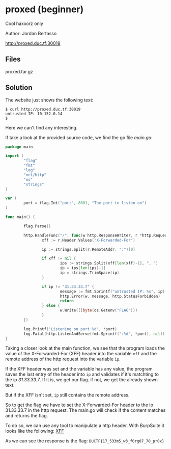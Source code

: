 # proxed (beginner)
Cool haxxorz only

Author: Jordan Bertasso

http://proxed.duc.tf:30019

## Files
proxed.tar.gz

## Solution
The website just shows the following text:
```
$ curl http://proxed.duc.tf:30019
untrusted IP: 10.152.0.14
$
```
Here we can't find any interesting.

If take a look at the provided source code, we find the go file _main.go_:
```go
package main

import (
        "flag"
        "fmt"
        "log"
        "net/http"
        "os"
        "strings"
)

var (
        port = flag.Int("port", 8081, "The port to listen on")
)

func main() {

        flag.Parse()

        http.HandleFunc("/", func(w http.ResponseWriter, r *http.Request) {
                xff := r.Header.Values("X-Forwarded-For")

                ip := strings.Split(r.RemoteAddr, ":")[0]

                if xff != nil {
                        ips := strings.Split(xff[len(xff)-1], ", ")
                        ip = ips[len(ips)-1]
                        ip = strings.TrimSpace(ip)
                }

                if ip != "31.33.33.7" {
                        message := fmt.Sprintf("untrusted IP: %s", ip)
                        http.Error(w, message, http.StatusForbidden)
                        return
                } else {
                        w.Write([]byte(os.Getenv("FLAG")))
                }
        })

        log.Printf("Listening on port %d", *port)
        log.Fatal(http.ListenAndServe(fmt.Sprintf(":%d", *port), nil))
}
```

Taking a closer look at the main function, we see that the program loads the value of the X-Forwarded-For (XFF) header into the variable `xff` and the remote address of the http request into the variable `ip`.

If the XFF header was set and the variable has any value, the program saves the last entry of the header into `ip` and validates if it's matchting to the ip _31.33.33.7_. If it is, we get our flag. if not, we get the already shown text.

But if the XFF isn't set, `ip` still contains the remote address.

So to get the flag we have to set the X-Forwarded-For header to the ip 31.33.33.7 in the http request. The main.go will check if the content matches and returns the flag.

To do so, we can use any tool to manipulate a http header. With BurpSuite it looks like the following:
[XFF](images/proxed.png)

As we can see the response is the flag: `DUCTF{17_533m5_w3_f0rg07_70_pr0x}`
